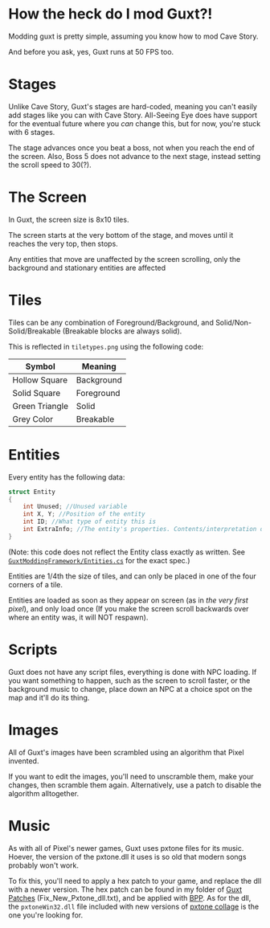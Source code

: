 # How the heck do I mod Guxt?!
Modding guxt is pretty simple, assuming you know how to mod Cave Story.

And before you ask, yes, Guxt runs at 50 FPS too.

# Stages
Unlike Cave Story, Guxt's stages are hard-coded, meaning you can't easily add stages like you can with Cave Story.
All-Seeing Eye does have support for the eventual future where you *can* change this, but for now, you're stuck with 6 stages.

The stage advances once you beat a boss, not when you reach the end of the screen. Also, Boss 5 does not advance to the next stage, instead setting the scroll speed to 30(?). 

# The Screen
In Guxt, the screen size is 8x10 tiles.

The screen starts at the very bottom of the stage, and moves until it reaches the very top, then stops.

Any entities that move are unaffected by the screen scrolling, only the background and stationary entities are affected


# Tiles
Tiles can be any combination of Foreground/Background, and Solid/Non-Solid/Breakable (Breakable blocks are always solid).

This is reflected in `tiletypes.png` using the following code:

|Symbol|Meaning|
|---|---|
|Hollow Square|Background|
|Solid Square|Foreground|
|Green Triangle|Solid|
|Grey Color|Breakable|

# Entities
Every entity has the following data:
```C
struct Entity
{
    int Unused; //Unused variable
    int X, Y; //Position of the entity
    int ID; //What type of entity this is
    int ExtraInfo; //The entity's properties. Contents/interpretation depends on the entity
}
```
(Note: this code does not reflect the Entity class exactly as written. See [`GuxtModdingFramework/Entities.cs`](GuxtModdingFramework/Entities.cs) for the exact spec.)

Entities are 1/4th the size of tiles, and can only be placed in one of the four corners of a tile.

Entities are loaded as soon as they appear on screen (as in *the very first pixel*), and only load once (If you make the screen scroll backwards over where an entity was, it will NOT respawn).

# Scripts
Guxt does not have any script files, everything is done with NPC loading.
If you want something to happen, such as the screen to scroll faster, or the background music to change, place down an NPC at a choice spot on the map and it'll do its thing.

# Images
All of Guxt's images have been scrambled using an algorithm that Pixel invented.

If you want to edit the images, you'll need to unscramble them, make your changes, then scramble them again.
Alternatively, use a patch to disable the algorithm alltogether.

# Music
As with all of Pixel's newer games, Guxt uses pxtone files for its music.
Hoever, the version of the pxtone.dll it uses is so old that modern songs probably won't work.

To fix this, you'll need to apply a hex patch to your game, and replace the dll with a newer version.
The hex patch can be found in my folder of [Guxt Patches](https://www.dropbox.com/sh/irevah4xviujcfk/AADKg5LLmt36lczgwFdLIfPja?dl=1) (Fix_New_Pxtone_dll.txt), and be applied with [BPP](https://github.com/Brayconn/BPP).
As for the dll, the `pxtoneWin32.dll` file included with new versions of [pxtone collage](https://www.cavestory.org/pixels-works/pxtone-collage.php) is the one you're looking for.